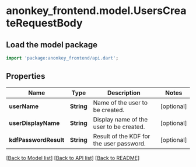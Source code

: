 # anonkey_frontend.model.UsersCreateRequestBody

## Load the model package

```dart
import 'package:anonkey_frontend/api.dart';
```

## Properties

 Name                  | Type       | Description                              | Notes      
-----------------------|------------|------------------------------------------|------------
 **userName**          | **String** | Name of the user to be created.          | [optional] 
 **userDisplayName**   | **String** | Display name of the user to be created.  | [optional] 
 **kdfPasswordResult** | **String** | Result of the KDF for the user password. | [optional] 

[[Back to Model list]](../README.md#documentation-for-models) [[Back to API list]](../README.md#documentation-for-api-endpoints) [[Back to README]](../README.md)


